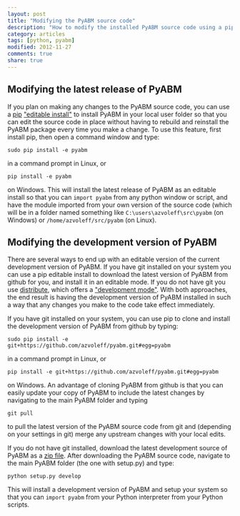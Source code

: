 ```yaml
---
layout: post
title: "Modifying the PyABM source code"
description: "How to modify the installed PyABM source code using a pip editable install"
category: articles
tags: [python, pyabm]
modified: 2012-11-27
comments: true
share: true
---
```


## Modifying the latest release of PyABM
If you plan on making any changes to the PyABM source code, you can use a 
[pip](http://www.pip-installer.org) ["editable 
install"](http://www.pip-installer.org/en/latest/usage.html#editable-mode) to 
install PyABM in your local user folder so that you can edit the source code in 
place without having to rebuild and reinstall the PyABM package every time you 
make a change. To use this feature, first install pip, then open a command 
window and type:

    sudo pip install -e pyabm

in a command prompt in Linux, or

    pip install -e pyabm

on Windows. This will install the latest release of PyABM as an editable 
install so that you can `import pyabm` from any python window or script, and 
have the module imported from your own version of the source code (which will 
be in a folder named something like `C:\users\azvoleff\src\pyabm` (on Windows) or 
`/home/azvoleff/src/pyabm` (on Linux).

## Modifying the development version of PyABM
There are several ways to end up with an editable version of the current 
development version of PyABM. If you have git installed on your system you can 
use a pip editable install to download the latest version of PyABM from github 
for you, and install it in an editable mode. If you do not have git you use 
[distribute](http://packages.python.org/distribute/), which offers a 
["development 
mode"](http://packages.python.org/distribute/setuptools.html#development-mode). 
With both approaches, the end result is having the development version of PyABM 
installed in such a way that any changes you make to the code take effect 
immediately.

If you have git installed on your system, you can use pip to clone and install 
the development version of PyABM from github by typing:

    sudo pip install -e git+https://github.com/azvoleff/pyabm.git#egg=pyabm

in a command prompt in Linux, or

    pip install -e git+https://github.com/azvoleff/pyabm.git#egg=pyabm

on Windows. An advantage of cloning PyABM from github is that you can easily 
update your copy of PyABM to include the latest changes by navigating to the 
main PyABM folder and typing

    git pull

to pull the latest version of the PyABM source code from git and (depending on 
your settings in git) merge any upstream changes with your local edits.

If you do not have git installed, download the latest development source of 
PyABM as a [zip file](https://github.com/azvoleff/pyabm/archive/master.zip). 
After downloading the PyABM source code, navigate to the main PyABM folder (the 
one with setup.py) and type:

    python setup.py develop

This will install a development version of PyABM and setup your system so that 
you can `import pyabm` from your Python interpreter from your Python scripts.

